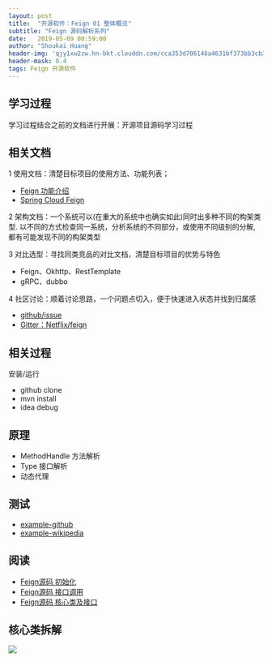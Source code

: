 ```yaml
---
layout: post
title:  "开源软件：Feign 01 整体概览"
subtitle: "Feign 源码解析系列"
date:   2019-05-09 00:59:00
author: "Shoukai Huang"
header-img: 'qjy1xw2zw.hn-bkt.clouddn.com/cca353d706148a4631bf373bb3cb32c9.jpg'
header-mask: 0.4
tags: Feign 开源软件
---
```


## 学习过程

学习过程结合之前的文档进行开展：开源项目源码学习过程

## 相关文档

1 使用文档：清楚目标项目的使用方法、功能列表；

* [Feign 功能介绍](/2019/05/10/feign-source-2/)
* [Spring Cloud Feign](https://spring.io/projects/spring-cloud-openfeign)

2 架构文档：一个系统可以(在重大的系统中也确实如此)同时出多种不同的构架类型. 以不同的方式检查同一系统，分析系统的不同部分，或使用不同级别的分解, 都有可能发现不同的构架类型

3 对比选型：寻找同类竞品的对比文档，清楚目标项目的优势与特色

* Feign、Okhttp、RestTemplate
* gRPC、dubbo

4 社区讨论：顺着讨论思路，一个问题点切入，便于快速进入状态并找到归属感

* [github/issue](https://github.com/OpenFeign/feign/issues)
* [Gitter：Netflix/feign](https://gitter.im/OpenFeign/feign?utm_source=badge&utm_medium=badge&utm_campaign=pr-badge&utm_content=badge)

## 相关过程

安装/运行
* github clone
* mvn install
* idea debug

## 原理

* MethodHandle 方法解析
* Type 接口解析
* 动态代理

## 测试

* [example-github](https://github.com/OpenFeign/feign/blob/master/example-github/src/main/java/example/github/GitHubExample.java)
* [example-wikipedia](https://github.com/OpenFeign/feign/blob/master/example-wikipedia/src/main/java/example/wikipedia/WikipediaExample.java)

## 阅读

* [Feign源码 初始化](/2019/05/11/feign-source-3/)
* [Feign源码 接口调用](/2019/05/12/feign-source-4/)
* [Feign源码 核心类及接口](/2019/05/13/feign-source-5/)

## 核心类拆解

![](http://qjy1xw2zw.hn-bkt.clouddn.com/85011d4db84aede4c60800122ae1d422.jpg)
